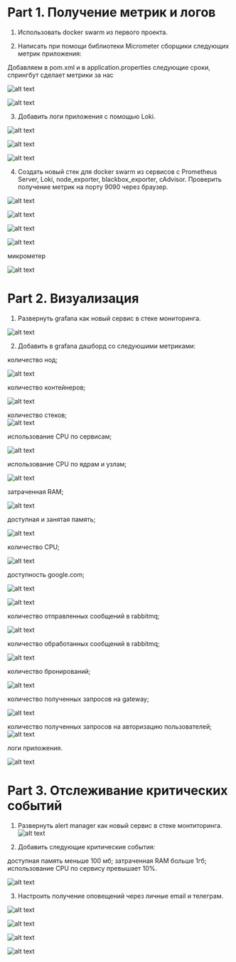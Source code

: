 # Part 1. Получение метрик и логов

1. Использовать docker swarm из первого проекта.


2. Написать при помощи библиотеки Micrometer сборщики следующих метрик приложения:  

Добавляем в pom.xml и в application.properties следующие сроки, спрингбут сделает метрики за нас

![alt text](part1/mictometrepom.png)  

![alt text](part1/propmicrometer.png)  


3. Добавить логи приложения с помощью Loki.

![alt text](image.png)  

![alt text](image-1.png)  

![alt text](part1/loki.png)


4. Создать новый стек для docker swarm из сервисов с Prometheus Server, Loki, node_exporter, blackbox_exporter, cAdvisor. Проверить получение метрик на порту 9090 через браузер.  


![alt text](part1/newstack.png)  

![alt text](part1/loki+services.png)  

![alt text](part1/9090metrics.png)  

![alt text](part1/prometheustargets.png)  

микрометер 

![alt text](part1/micrometer.png)




# Part 2. Визуализация
1. Развернуть grafana как новый сервис в стеке мониторинга.

![alt text](image-2.png)  


2. Добавить в grafana дашборд со следуюшими метриками:

количество нод;

![alt text](part2/NODESGRAFANA.png)  


количество контейнеров;  

![alt text](part2/runningcontaiers.png)  


количество стеков;  
![alt text](part2/stack.png)  


использование CPU по сервисам;  

![alt text](part2/CPUUSAGE.png)  




использование CPU по ядрам и узлам;  

![alt text](part2/cpuusageCORENODES.png)  




затраченная RAM;  

![alt text](part2/ramused.png)


доступная и занятая память;  

![alt text](part2/usedfreemem.png)  


количество CPU;  

![alt text](part2/cpus.png)  


доступность google.com; 

![alt text](part2/BBgrafana.png)

![alt text](part2/BB.png)

количество отправленных сообщений в rabbitmq;

![alt text](part2/rabbitsend.png)


количество обработанных сообщений в rabbitmq;

![alt text](part2/rabbitmqconsumed.png)  


количество бронирований;  

![alt text](<part2/ Bookingcount.png>)  


количество полученных запросов на gateway;  

![alt text](part2/reqgateway.png)  

количество полученных запросов на авторизацию пользователей;
![alt text](part2/auth.png)

логи приложения.

![alt text](part2/logs.png)


# Part 3. Отслеживание критических событий  

1. Развернуть alert manager как новый сервис в стеке монтиторинга.  
![alt text](image-3.png)  

2. Добавить следующие критические события:

доступная память меньше 100 мб;
затраченная RAM больше 1гб;
использование CPU по сервису превышает 10%.  

![alt text](image-4.png)



3. Настроить получение оповещений через личные email и телеграм.  

![alt text](image-5.png)  


![alt text](part3/tgbot.png)    

![alt text](part3/alermanager.png)

![alt text](part3/prometalert.png)
